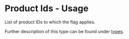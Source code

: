 # Product Ids - Usage

List of product IDs to which the flag applies.

Further description of this type can be found under [types](types/products-usage.en.md).
